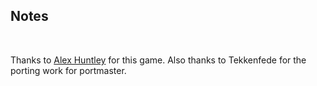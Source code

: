## Notes
<br/>

Thanks to [Alex Huntley](https://github.com/alexhuntley/Hunt-for-the-Shadow-Rider) for this game.  Also thanks to Tekkenfede for the porting work for portmaster.
<br/>

